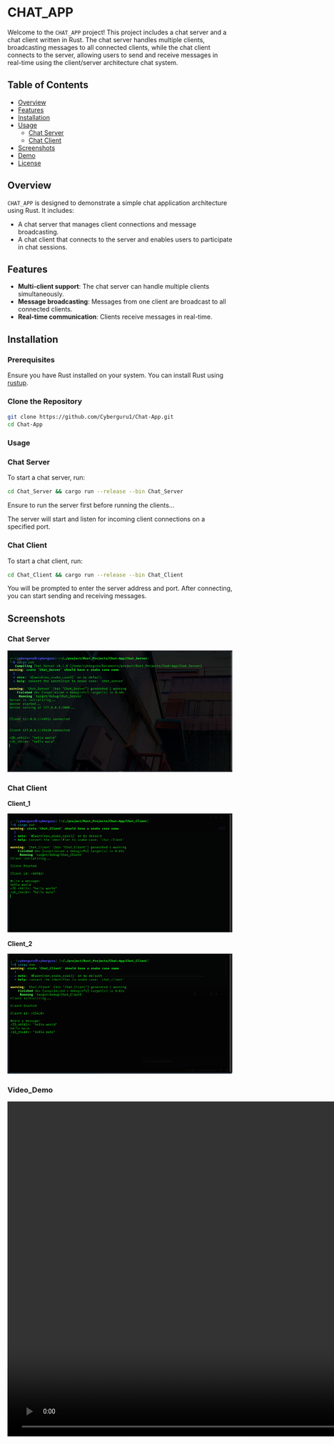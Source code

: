 # CHAT_APP

Welcome to the `CHAT_APP` project! This project includes a chat server and a chat client written in Rust. The chat server handles multiple clients, broadcasting messages to all connected clients, while the chat client connects to the server, allowing users to send and receive messages in real-time using the client/server architecture chat system.

## Table of Contents

- [Overview](#overview)
- [Features](#features)
- [Installation](#installation)
- [Usage](#usage)
  - [Chat Server](#chat-server)
  - [Chat Client](#chat-client)
- [Screenshots](#screenshots)
- [Demo](#"Demo")
- [License](#license)

## Overview

`CHAT_APP` is designed to demonstrate a simple chat application architecture using Rust. It includes:

- A chat server that manages client connections and message broadcasting.
- A chat client that connects to the server and enables users to participate in chat sessions.

## Features

- **Multi-client support**: The chat server can handle multiple clients simultaneously.
- **Message broadcasting**: Messages from one client are broadcast to all connected clients.
- **Real-time communication**: Clients receive messages in real-time.

## Installation

### Prerequisites

Ensure you have Rust installed on your system. You can install Rust using [rustup](https://rustup.rs/).

### Clone the Repository

```bash
git clone https://github.com/Cyberguru1/Chat-App.git
cd Chat-App
```

### Usage

### Chat Server

To start a chat server, run:

```bash
cd Chat_Server && cargo run --release --bin Chat_Server
```

Ensure to run the server first before running the clients...

The server will start and listen for incoming client connections on a specified port.

### Chat Client

To start a chat client, run:

```bash
cd Chat_Client && cargo run --release --bin Chat_Client
```

You will be prompted to enter the server address and port. After connecting, you can start sending and receiving messages.

## Screenshots

### Chat Server

![1718199899912.png](./1718199899912.png)

### Chat Client

**Client_1**

![1718199932250.png](./1718199932250.png)

**Client_2**

![1718199975093.png](./1718199975093.png)

### **Video_Demo**

<video src="https://raw.githubusercontent.com/Cyberguru1/Chat-App/main/out.mp4" width="1500" />

## License

This project is licensed under the MIT License. See the [LICENSE](LICENSE) file for details.
